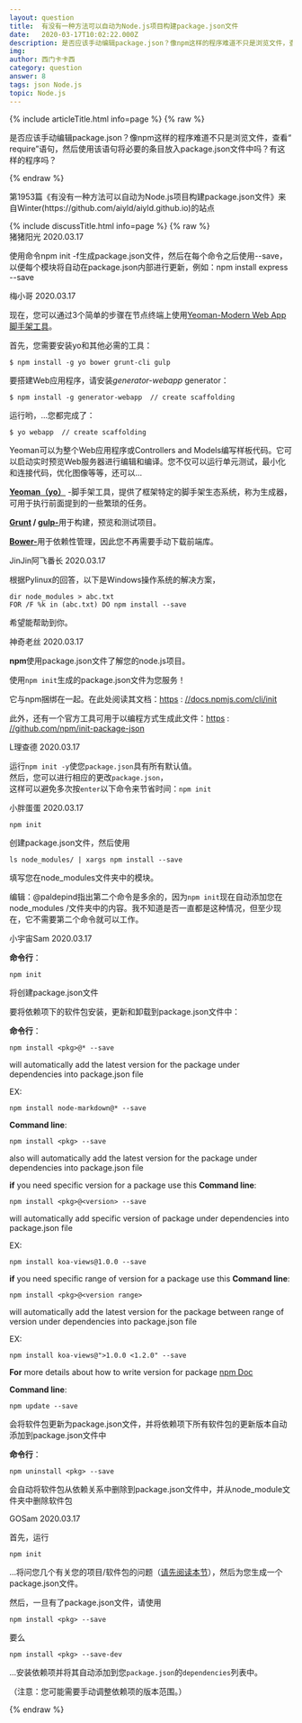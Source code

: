 ```yaml
---
layout: question
title:  有没有一种方法可以自动为Node.js项目构建package.json文件
date:   2020-03-17T10:02:22.000Z
description: 是否应该手动编辑package.json？像npm这样的程序难道不只是浏览文件，查看“ require”语句，然后使用该语句将必要的条目放入package...
img: 
author: 西门卡卡西
category: question
answer: 8
tags: json Node.js
topic: Node.js
---
```

<div class="article-root">
  <div class="article">
    {% include articleTitle.html info=page %}
    {% raw %}
    <div class="article-content"><p><font style="vertical-align: inherit;"><font style="vertical-align: inherit;">是否应该手动编辑package.json？</font><font style="vertical-align: inherit;">像npm这样的程序难道不只是浏览文件，查看“ require”语句，然后使用该语句将必要的条目放入package.json文件中吗？</font><font style="vertical-align: inherit;">有这样的程序吗？</font></font></p></div>
    {% endraw %}
  </div>
  <p class="winter_mark">第1953篇《有没有一种方法可以自动为Node.js项目构建package.json文件》来自Winter(https://github.com/aiyld/aiyld.github.io)的站点</p>
  <div class="discuss-wrapper">
    {% include discussTitle.html info=page %}
    {% raw %}
    <div class="discuss-item">
        <div class="discuss-parent">
          <div class="discuss-meta">
            <span class="discuss-user">猪猪阳光</span>
            <span class="discuss-time">2020.03.17</span>
          </div>
          <div class="discuss-comment"><p><font style="vertical-align: inherit;"><font style="vertical-align: inherit;">使用命令npm init -f生成package.json文件，然后在每个命令之后使用--save，以便每个模块将自动在package.json内部进行更新，例如：npm install express --save</font></font></p></div>
        </div></div><div class="discuss-item">
        <div class="discuss-parent">
          <div class="discuss-meta">
            <span class="discuss-user">梅小哥</span>
            <span class="discuss-time">2020.03.17</span>
          </div>
          <div class="discuss-comment"><p><font style="vertical-align: inherit;"><font style="vertical-align: inherit;">现在，您可以</font><font style="vertical-align: inherit;">通过3个简单的步骤在节点终端上</font><font style="vertical-align: inherit;">使用</font></font><a href="http://yeoman.io/" rel="noreferrer"><font style="vertical-align: inherit;"><font style="vertical-align: inherit;">Yeoman-Modern Web App脚手架工具</font></font></a><font style="vertical-align: inherit;"><font style="vertical-align: inherit;">。</font></font></p>

<p><font style="vertical-align: inherit;"><font style="vertical-align: inherit;">首先，您需要安装yo和其他必需的工具：</font></font></p>

<pre><code>$ npm install -g yo bower grunt-cli gulp
</code></pre>

<p><font style="vertical-align: inherit;"><font style="vertical-align: inherit;">要搭建Web应用程序，请安装</font></font><em><font style="vertical-align: inherit;"><font style="vertical-align: inherit;">generator-webapp</font></font></em><font style="vertical-align: inherit;"><font style="vertical-align: inherit;"> generator：</font></font></p>

<pre><code>$ npm install -g generator-webapp  // create scaffolding 
</code></pre>

<p><font style="vertical-align: inherit;"><font style="vertical-align: inherit;">运行哟，...您都完成了： </font></font></p>

<pre><code>$ yo webapp  // create scaffolding 
</code></pre>

<p><font style="vertical-align: inherit;"><font style="vertical-align: inherit;">Yeoman可以为整个Web应用程序或Controllers and Models编写样板代码。</font><font style="vertical-align: inherit;">它可以启动实时预览Web服务器进行编辑和编译。</font><font style="vertical-align: inherit;">您不仅可以运行单元测试，最小化和连接代码，优化图像等等，还可以...</font></font></p>

<p><strong><a href="http://yeoman.io/" rel="noreferrer"><font style="vertical-align: inherit;"><font style="vertical-align: inherit;">Yeoman（yo）</font></font></a></strong><font style="vertical-align: inherit;"><font style="vertical-align: inherit;"> -脚手架工具，提供了框架特定的脚手架生态系统，称为生成器，可用于执行前面提到的一些繁琐的任务。</font></font></p>

<p><strong><a href="http://gruntjs.com/" rel="noreferrer"><font style="vertical-align: inherit;"><font style="vertical-align: inherit;">Grunt</font></font></a><font style="vertical-align: inherit;"><font style="vertical-align: inherit;"> / </font></font><a href="http://gulpjs.com/" rel="noreferrer"><font style="vertical-align: inherit;"><font style="vertical-align: inherit;">gulp-</font></font></a></strong><font style="vertical-align: inherit;"><font style="vertical-align: inherit;">用于构建，预览和测试项目。</font></font></p>

<p><strong><a href="http://bower.io/" rel="noreferrer"><font style="vertical-align: inherit;"><font style="vertical-align: inherit;">Bower-</font></font></a></strong><font style="vertical-align: inherit;"><font style="vertical-align: inherit;">用于依赖性管理，因此您不再需要手动下载前端库。</font></font></p></div>
        </div></div><div class="discuss-item">
        <div class="discuss-parent">
          <div class="discuss-meta">
            <span class="discuss-user">JinJin阿飞番长</span>
            <span class="discuss-time">2020.03.17</span>
          </div>
          <div class="discuss-comment"><p><font style="vertical-align: inherit;"><font style="vertical-align: inherit;">根据Pylinux的回答，以下是Windows操作系统的解决方案，</font></font></p>

<pre><code>dir node_modules &gt; abc.txt<font></font>
FOR /F %k in (abc.txt) DO npm install --save<font></font>
</code></pre>

<p><font style="vertical-align: inherit;"><font style="vertical-align: inherit;">希望能帮助到你。</font></font></p></div>
        </div></div><div class="discuss-item">
        <div class="discuss-parent">
          <div class="discuss-meta">
            <span class="discuss-user">神奇老丝</span>
            <span class="discuss-time">2020.03.17</span>
          </div>
          <div class="discuss-comment"><p><font style="vertical-align: inherit;"></font><strong><font style="vertical-align: inherit;"><font style="vertical-align: inherit;">npm</font></font></strong><font style="vertical-align: inherit;"><font style="vertical-align: inherit;">使用package.json文件</font><font style="vertical-align: inherit;">了解您的node.js项目。</font></font></p>

<p><font style="vertical-align: inherit;"><font style="vertical-align: inherit;">使用</font></font><code>npm init</code><font style="vertical-align: inherit;"><font style="vertical-align: inherit;">生成的package.json文件为您服务！</font></font></p>

<p><font style="vertical-align: inherit;"><font style="vertical-align: inherit;">它与npm捆绑在一起。</font><font style="vertical-align: inherit;">在此处阅读其文档：</font><a href="https://docs.npmjs.com/cli/init" rel="noreferrer"><font style="vertical-align: inherit;">https</font></a><font style="vertical-align: inherit;"> : </font></font><a href="https://docs.npmjs.com/cli/init" rel="noreferrer"><font style="vertical-align: inherit;"><font style="vertical-align: inherit;">//docs.npmjs.com/cli/init</font></font></a></p>

<p><font style="vertical-align: inherit;"><font style="vertical-align: inherit;">此外，还有一个官方工具可用于以编程方式生成此文件：</font><a href="https://github.com/npm/init-package-json" rel="noreferrer"><font style="vertical-align: inherit;">https</font></a><font style="vertical-align: inherit;"> : </font></font><a href="https://github.com/npm/init-package-json" rel="noreferrer"><font style="vertical-align: inherit;"><font style="vertical-align: inherit;">//github.com/npm/init-package-json</font></font></a></p></div>
        </div></div><div class="discuss-item">
        <div class="discuss-parent">
          <div class="discuss-meta">
            <span class="discuss-user">L理查德</span>
            <span class="discuss-time">2020.03.17</span>
          </div>
          <div class="discuss-comment"><p><font style="vertical-align: inherit;"><font style="vertical-align: inherit;">运行</font></font><code>npm init -y</code><font style="vertical-align: inherit;"><font style="vertical-align: inherit;">使您</font></font><code>package.json</code><font style="vertical-align: inherit;"><font style="vertical-align: inherit;">具有所有默认值。
</font></font><br><font style="vertical-align: inherit;"><font style="vertical-align: inherit;">
然后，您可以进行相应的更改</font></font><code>package.json</code><font style="vertical-align: inherit;"><font style="vertical-align: inherit;">，
 </font></font><br><font style="vertical-align: inherit;"><font style="vertical-align: inherit;">
这样可以避免多次按</font></font><code>enter</code><font style="vertical-align: inherit;"><font style="vertical-align: inherit;">以下命令来</font><font style="vertical-align: inherit;">节省时间：</font></font><code>npm init</code></p></div>
        </div></div><div class="discuss-item">
        <div class="discuss-parent">
          <div class="discuss-meta">
            <span class="discuss-user">小胖蛋蛋</span>
            <span class="discuss-time">2020.03.17</span>
          </div>
          <div class="discuss-comment"><p><code>npm init</code></p>

<p><font style="vertical-align: inherit;"><font style="vertical-align: inherit;">创建package.json文件，然后使用 </font></font></p>

<p><code>ls node_modules/ | xargs npm install --save</code> </p>

<p><font style="vertical-align: inherit;"><font style="vertical-align: inherit;">填写您在node_modules文件夹中的模块。</font></font></p>

<p><font style="vertical-align: inherit;"><font style="vertical-align: inherit;">编辑：@paldepind指出第二个命令是多余的，因为</font></font><code>npm init</code><font style="vertical-align: inherit;"><font style="vertical-align: inherit;">现在自动添加您在node_modules /文件夹中的内容。</font><font style="vertical-align: inherit;">我不知道是否一直都是这种情况，但至少现在，它不需要第二个命令就可以工作。</font></font></p></div>
        </div></div><div class="discuss-item">
        <div class="discuss-parent">
          <div class="discuss-meta">
            <span class="discuss-user">小宇宙Sam</span>
            <span class="discuss-time">2020.03.17</span>
          </div>
          <div class="discuss-comment"><p><strong><font style="vertical-align: inherit;"><font style="vertical-align: inherit;">命令行</font></font></strong><font style="vertical-align: inherit;"><font style="vertical-align: inherit;">：</font></font></p>

<pre><code>npm init
</code></pre>

<p><font style="vertical-align: inherit;"><font style="vertical-align: inherit;">将创建package.json文件 </font></font></p>

<p><font style="vertical-align: inherit;"><font style="vertical-align: inherit;">要将依赖项下的软件包安装，更新和卸载到package.json文件中： </font></font></p>

<p><strong><font style="vertical-align: inherit;"><font style="vertical-align: inherit;">命令行</font></font></strong><font style="vertical-align: inherit;"><font style="vertical-align: inherit;">：</font></font></p>

<pre><code>npm install &lt;pkg&gt;@* --save 
</code></pre>

<p>will automatically add the latest version for the package under dependencies into           package.json file  </p>

<p>EX: </p>

<pre><code>npm install node-markdown@* --save
</code></pre>

<p><strong>Command line</strong>: </p>

<pre><code>npm install &lt;pkg&gt; --save
</code></pre>

<p>also will automatically add the latest version for the package under dependencies into package.json file</p>

<p><strong>if</strong> you need specific version for a package use this <strong>Command line</strong>:</p>

<pre><code>npm install &lt;pkg&gt;@&lt;version&gt; --save
</code></pre>

<p>will automatically add specific version of package under dependencies into package.json file</p>

<p>EX:</p>

<pre><code>npm install koa-views@1.0.0 --save
</code></pre>

<p><strong>if</strong> you need specific range of version for a package use this <strong>Command line</strong>:</p>

<pre><code>npm install &lt;pkg&gt;@&lt;version range&gt;
</code></pre>

<p>will automatically add the latest version for the package between range of version under dependencies into package.json file</p>

<p>EX:</p>

<pre><code>npm install koa-views@"&gt;1.0.0 &lt;1.2.0" --save
</code></pre>

<p><strong>For</strong> more details about how to write version for package <a href="https://www.npmjs.org/doc/files/package.json.html#dependencies">npm Doc</a>  </p>

<p><strong>Command line</strong>:</p>

<pre><code>npm update --save
</code></pre>

<p><font style="vertical-align: inherit;"><font style="vertical-align: inherit;">会将软件包更新为package.json文件，并将依赖项下所有软件包的更新版本自动添加到package.json文件中</font></font></p>

<p><strong><font style="vertical-align: inherit;"><font style="vertical-align: inherit;">命令行</font></font></strong><font style="vertical-align: inherit;"><font style="vertical-align: inherit;">：</font></font></p>

<pre><code>npm uninstall &lt;pkg&gt; --save
</code></pre>

<p><font style="vertical-align: inherit;"><font style="vertical-align: inherit;">会自动将软件包从依赖关系中删除到package.json文件中，并从node_module文件夹中删除软件包 </font></font></p></div>
        </div></div><div class="discuss-item">
        <div class="discuss-parent">
          <div class="discuss-meta">
            <span class="discuss-user">GOSam</span>
            <span class="discuss-time">2020.03.17</span>
          </div>
          <div class="discuss-comment"><p><font style="vertical-align: inherit;"><font style="vertical-align: inherit;">首先，运行</font></font></p>

<pre><code>npm init
</code></pre>

<p><font style="vertical-align: inherit;"><font style="vertical-align: inherit;">...将问您几个</font><font style="vertical-align: inherit;">有关您的项目/软件包的</font><font style="vertical-align: inherit;">问题（</font></font><a href="https://www.npmjs.org/doc/json.html" rel="noreferrer"><font style="vertical-align: inherit;"><font style="vertical-align: inherit;">请先阅读本节</font></font></a><font style="vertical-align: inherit;"><font style="vertical-align: inherit;">），然后为您生成一个package.json文件。</font></font></p>

<p><font style="vertical-align: inherit;"><font style="vertical-align: inherit;">然后，一旦有了package.json文件，请使用</font></font></p>

<pre><code>npm install &lt;pkg&gt; --save
</code></pre>

<p><font style="vertical-align: inherit;"><font style="vertical-align: inherit;">要么</font></font></p>

<pre><code>npm install &lt;pkg&gt; --save-dev
</code></pre>

<p><font style="vertical-align: inherit;"><font style="vertical-align: inherit;">...安装依赖项并将其自动添加到您</font></font><code>package.json</code><font style="vertical-align: inherit;"><font style="vertical-align: inherit;">的</font></font><code>dependencies</code><font style="vertical-align: inherit;"><font style="vertical-align: inherit;">列表中。</font></font></p>

<p><font style="vertical-align: inherit;"><font style="vertical-align: inherit;">（注意：您可能需要手动调整依赖项的版本范围。）</font></font></p></div>
        </div></div>
    {% endraw %}
  </div>
<div>
